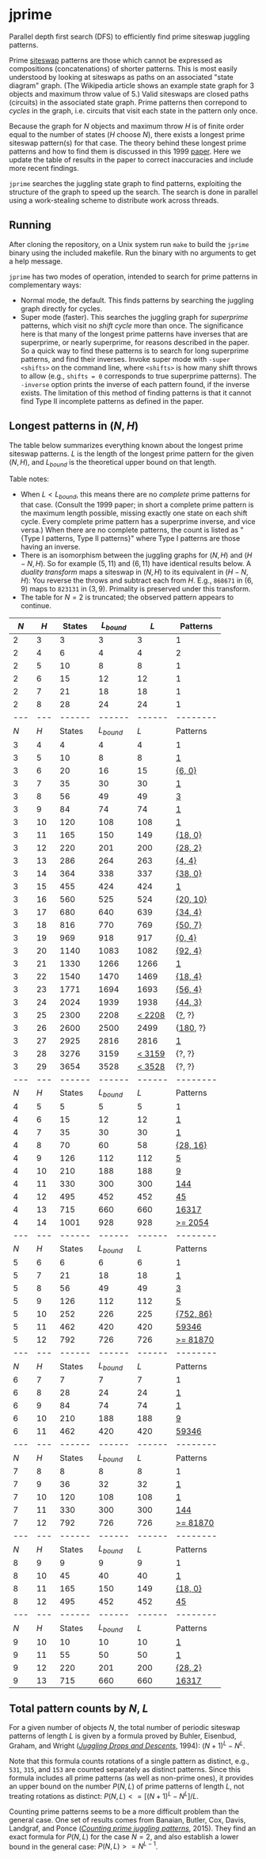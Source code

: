 # jprime
Parallel depth first search (DFS) to efficiently find prime siteswap juggling patterns.

Prime [siteswap](https://en.wikipedia.org/wiki/Siteswap) patterns are those which cannot be expressed as compositions (concatenations) of shorter patterns. This is most easily understood by looking at siteswaps as paths on an associated "state diagram" graph. (The Wikipedia article shows an example state graph for 3 objects and maximum throw value of 5.) Valid siteswaps are closed paths (circuits) in the associated state graph. Prime patterns then correpond to *cycles* in the graph, i.e. circuits that visit each state in the pattern only once.

Because the graph for $N$ objects and maximum throw $H$ is of finite order equal to the number of states ($H$ choose $N$), there exists a longest prime siteswap pattern(s) for that case. The theory behind these longest prime patterns and how to find them is discussed in this 1999 [paper](https://github.com/jkboyce/jprime/blob/main/longest_prime_siteswaps_1999.pdf). Here we update the table of results in the paper to correct inaccuracies and include more recent findings.

`jprime` searches the juggling state graph to find patterns, exploiting the structure of the graph to speed up the search. The search is done in parallel using a work-stealing scheme to distribute work across threads.

## Running

After cloning the repository, on a Unix system run `make` to build the `jprime` binary using the included makefile. Run the binary with no arguments to get a help message.

`jprime` has two modes of operation, intended to search for prime patterns in complementary ways:

- Normal mode, the default. This finds patterns by searching the juggling graph directly for cycles.
- Super mode (faster). This searches the juggling graph for _superprime_ patterns, which visit no _shift cycle_ more than once. The significance here is that many of the longest prime patterns have inverses that are superprime, or nearly superprime, for reasons described in the paper. So a quick way to find these patterns is to search for long superprime patterns, and find their inverses. Invoke super mode with `-super <shifts>` on the command line, where `<shifts>` is how many shift throws to allow (e.g., `shifts = 0` corresponds to true superprime patterns). The `-inverse` option prints the inverse of each pattern found, if the inverse exists. The limitation of this method of finding patterns is that it cannot find Type II incomplete patterns as defined in the paper.

## Longest patterns in $(N, H)$

The table below summarizes everything known about the longest prime siteswap patterns. $L$ is the length of the longest prime pattern for the given $(N, H)$, and $L_{bound}$ is the theoretical upper bound on that length.

Table notes:
- When $L < L_{bound}$, this means there are no *complete* prime patterns for that case. (Consult the 1999 paper; in short a complete prime pattern is the maximum length possible, missing exactly one state on each shift cycle. Every complete prime pattern has a superprime inverse, and vice versa.) When there are no complete patterns, the count is listed as "{Type I patterns, Type II patterns}" where Type I patterns are those having an inverse.
- There is an isomorphism between the juggling graphs for $(N, H)$ and $(H-N, H)$. So for example $(5,11)$ and $(6,11)$ have identical results below. A *duality transform* maps a siteswap in $(N,H)$ to its equivalent in $(H-N,H)$: You reverse the throws and subtract each from $H$. E.g., `868671` in $(6,9)$ maps to `823131` in $(3,9)$. Primality is preserved under this transform.
- The table for $N=2$ is truncated; the observed pattern appears to continue.

| $N$ | $H$ | States | $L_{bound}$ | $L$ | Patterns |
| --- | --- | ------ | ------ | ------ | -------- |
|  2  |  3  |  3  |  3  |  3  |  1  |
|  2  |  4  |  6  |  4  |  4  |  2  |
|  2  |  5  |  10  |  8  |  8  |  1  |
|  2  |  6  |  15  |  12  |  12  |  1  |
|  2  |  7  |  21  |  18  |  18  |  1  |
|  2  |  8  |  28  |  24  |  24  |  1  |
| --- | --- | ------ | ------ | ------ | -------- |
| $N$ | $H$ | States | $L_{bound}$ | $L$ | Patterns |
|  3  |  4  |  4  |  4  |  4  |  1  |
|  3  |  5  |  10  |  8  |  8  |  [1](https://github.com/jkboyce/jprime/blob/main/runs/3_5_8)  |
|  3  |  6  |  20  |  16  |  15  |  [{6, 0}](https://github.com/jkboyce/jprime/blob/main/runs/3_6_15)  |
|  3  |  7  |  35  |  30  |  30  |  [1](https://github.com/jkboyce/jprime/blob/main/runs/3_7_30)  |
|  3  |  8  |  56  |  49  |  49  |  [3](https://github.com/jkboyce/jprime/blob/main/runs/3_8_49)  |
|  3  |  9  |  84  |  74  |  74  |  [1](https://github.com/jkboyce/jprime/blob/main/runs/3_9_74)  |
|  3  |  10  |  120  |  108  |  108  |  [1](https://github.com/jkboyce/jprime/blob/main/runs/3_10_108)  |
|  3  |  11  |  165  |  150  |  149  |  [{18, 0}](https://github.com/jkboyce/jprime/blob/main/runs/3_11_149)  |
|  3  |  12  |  220  |  201  |  200  |  [{28, 2}](https://github.com/jkboyce/jprime/blob/main/runs/3_12_200)  |
|  3  |  13  |  286  |  264  |  263  |  [{4, 4}](https://github.com/jkboyce/jprime/blob/main/runs/3_13_263)  |
|  3  |  14  |  364  |  338  |  337  |  [{38, 0}](https://github.com/jkboyce/jprime/blob/main/runs/3_14_337)  |
|  3  |  15  |  455  |  424  |  424  |  [1](https://github.com/jkboyce/jprime/blob/main/runs/3_15_s0)  |
|  3  |  16  |  560  |  525  |  524  |  [{20, 10}](https://github.com/jkboyce/jprime/blob/main/runs/3_16_524)  |
|  3  |  17  |  680  |  640  |  639  |  [{34, 4}](https://github.com/jkboyce/jprime/blob/main/runs/3_17_639)  |
|  3  |  18  |  816  |  770  |  769  |  [{50, 7}](https://github.com/jkboyce/jprime/blob/main/runs/3_18_769)  |
|  3  |  19  |  969  |  918  |  917  |  [{0, 4}](https://github.com/jkboyce/jprime/blob/main/runs/3_19_917)  |
|  3  |  20  |  1140  |  1083  |  1082  |  [{92, 4}](https://github.com/jkboyce/jprime/blob/main/runs/3_20_1082)  |
|  3  |  21  |  1330  |  1266  |  1266  |  [1](https://github.com/jkboyce/jprime/blob/main/runs/3_21_s0)  |
|  3  |  22  |  1540  |  1470  |  1469  |  [{18, 4}](https://github.com/jkboyce/jprime/blob/main/runs/3_22_1469)  |
|  3  |  23  |  1771  |  1694  |  1693  |  [{56, 4}](https://github.com/jkboyce/jprime/blob/main/runs/3_23_1693)  |
|  3  |  24  |  2024  |  1939  |  1938  |  [{44, 3}](https://github.com/jkboyce/jprime/blob/main/runs/3_24_1938)  |
|  3  |  25  |  2300  |  2208  |  [< 2208](https://github.com/jkboyce/jprime/blob/main/runs/3_25_s0)  |  {[?](https://github.com/jkboyce/jprime/blob/main/runs/3_25_s1_g), ?}  |
|  3  |  26  |  2600  |  2500  |  2499  |  {[180](https://github.com/jkboyce/jprime/blob/main/runs/3_26_s1_g), ?}  |
|  3  |  27  |  2925  |  2816  |  2816  |  [1](https://github.com/jkboyce/jprime/blob/main/runs/3_27_s0_g)  |
|  3  |  28  |  3276  |  3159  |  [< 3159](https://github.com/jkboyce/jprime/blob/main/runs/3_28_s0_g)  |  {?, ?}  |
|  3  |  29  |  3654  |  3528  |  [< 3528](https://github.com/jkboyce/jprime/blob/main/runs/3_29_s0)  |  {?, ?}  |
| --- | --- | ------ | ------ | ------ | -------- |
| $N$ | $H$ | States | $L_{bound}$ | $L$ | Patterns |
|  4  |  5  |  5  |  5  |  5  |  1  |
|  4  |  6  |  15  |  12  |  12  |  [1](https://github.com/jkboyce/jprime/blob/main/runs/4_6_12)  |
|  4  |  7  |  35  |  30  |  30  |  [1](https://github.com/jkboyce/jprime/blob/main/runs/4_7_30)  |
|  4  |  8  |  70  |  60  |  58  |  [{28, 16}](https://github.com/jkboyce/jprime/blob/main/runs/4_8_58)  |
|  4  |  9  |  126  |  112  |  112  |  [5](https://github.com/jkboyce/jprime/blob/main/runs/4_9_112)  |
|  4  |  10  |  210  |  188  |  188  |  [9](https://github.com/jkboyce/jprime/blob/main/runs/4_10_188)  |
|  4  |  11  |  330  |  300  |  300  |  [144](https://github.com/jkboyce/jprime/blob/main/runs/4_11_300)  |
|  4  |  12  |  495  |  452  |  452  |  [45](https://github.com/jkboyce/jprime/blob/main/runs/4_12_s0)  |
|  4  |  13  |  715  |  660  |  660  |  [16317](https://github.com/jkboyce/jprime/blob/main/runs/4_13_s0_g)  |
|  4  |  14  |  1001  |  928  |  928  |  [>= 2054](https://github.com/jkboyce/jprime/blob/main/runs%20(in%20progress)/4_14_s0_g)  |
| --- | --- | ------ | ------ | ------ | -------- |
| $N$ | $H$ | States | $L_{bound}$ | $L$ | Patterns |
|  5  |  6  |  6  |  6  |  6  |  1  |
|  5  |  7  |  21  |  18  |  18  |  [1](https://github.com/jkboyce/jprime/blob/main/runs/5_7_18)  |
|  5  |  8  |  56  |  49  |  49  |  [3](https://github.com/jkboyce/jprime/blob/main/runs/5_8_49)  |
|  5  |  9  |  126  |  112  |  112  |  [5](https://github.com/jkboyce/jprime/blob/main/runs/5_9_112)  |
|  5  |  10  |  252  |  226  |  225  |  [{752, 86}](https://github.com/jkboyce/jprime/blob/main/runs/5_10_225)  |
|  5  |  11  |  462  |  420  |  420  |  [59346](https://github.com/jkboyce/jprime/blob/main/runs/5_11_s0)  |
|  5  |  12  |  792  |  726  |  726  |  [>= 81870](https://github.com/jkboyce/jprime/blob/main/runs%20(in%20progress)/5_12_s0_g)  |
| --- | --- | ------ | ------ | ------ | -------- |
| $N$ | $H$ | States | $L_{bound}$ | $L$ | Patterns |
|  6  |  7  |  7  |  7  |  7  |  1  |
|  6  |  8  |  28  |  24  |  24  |  [1](https://github.com/jkboyce/jprime/blob/main/runs/6_8_24)  |
|  6  |  9  |  84  |  74  |  74  |  [1](https://github.com/jkboyce/jprime/blob/main/runs/6_9_74)  |
|  6  |  10  |  210  |  188  |  188  |  [9](https://github.com/jkboyce/jprime/blob/main/runs/6_10_s0)  |
|  6  |  11  |  462  |  420  |  420  |  [59346](https://github.com/jkboyce/jprime/blob/main/runs/5_11_s0)  |
| --- | --- | ------ | ------ | ------ | -------- |
| $N$ | $H$ | States | $L_{bound}$ | $L$ | Patterns |
|  7  |  8  |  8  |  8  |  8  |  1  |
|  7  |  9  |  36  |  32  |  32  |  [1](https://github.com/jkboyce/jprime/blob/main/runs/7_9_32)  |
|  7  |  10  |  120  |  108  |  108  |  [1](https://github.com/jkboyce/jprime/blob/main/runs/7_10_s0)  |
|  7  |  11  |  330  |  300  |  300  |  [144](https://github.com/jkboyce/jprime/blob/main/runs/7_11_s0)  |
|  7  |  12  |  792  |  726  |  726  |  [>= 81870](https://github.com/jkboyce/jprime/blob/main/runs%20(in%20progress)/5_12_s0_g)  |
| --- | --- | ------ | ------ | ------ | -------- |
| $N$ | $H$ | States | $L_{bound}$ | $L$ | Patterns |
|  8  |  9  |  9  |  9  |  9  |  1  |
|  8  |  10  |  45  |  40  |  40  |  [1](https://github.com/jkboyce/jprime/blob/main/runs/8_10_40)  |
|  8  |  11  |  165  |  150  |  149  |  [{18, 0}](https://github.com/jkboyce/jprime/blob/main/runs/8_11_149)  |
|  8  |  12  |  495  |  452  |  452  |  [45](https://github.com/jkboyce/jprime/blob/main/runs/8_12_s0)  |
| --- | --- | ------ | ------ | ------ | -------- |
| $N$ | $H$ | States | $L_{bound}$ | $L$ | Patterns |
|  9  |  10  |  10  |  10  |  10  |  [1](https://github.com/jkboyce/jprime/blob/main/runs/9_10_10)  |
|  9  |  11  |  55  |  50  |  50  |  [1](https://github.com/jkboyce/jprime/blob/main/runs/9_11_50)  |
|  9  |  12  |  220  |  201  |  200  |  [{28, 2}](https://github.com/jkboyce/jprime/blob/main/runs/9_12_200)  |
|  9  |  13  |  715  |  660  |  660  |  [16317](https://github.com/jkboyce/jprime/blob/main/runs/4_13_s0)  |

## Total pattern counts by $N$, $L$

For a given number of objects $N$, the total number of periodic siteswap patterns of length $L$ is given by a formula proved by Buhler, Eisenbud, Graham, and Wright ([_Juggling Drops and Descents_](https://mathweb.ucsd.edu/~ronspubs/94_01_juggling.pdf), 1994): $(N+1)^L - N^L$.

Note that this formula counts rotations of a single pattern as distinct, e.g., `531`, `315`, and `153` are counted separately as distinct patterns. Since this formula includes all prime patterns (as well as non-prime ones), it provides an upper bound on the number $P(N,L)$ of prime patterns of length $L$, not treating rotations as distinct: $P(N,L) <= [(N+1)^L - N^L] / L$.

Counting prime patterns seems to be a more difficult problem than the general case. One set of results comes from Banaian, Butler, Cox, Davis, Landgraf, and Ponce ([_Counting prime juggling patterns_](https://arxiv.org/abs/1508.05296), 2015). They find an exact formula for $P(N,L)$ for the case $N=2$, and also establish a lower bound in the general case: $P(N,L) >= N^{L-1}$.
